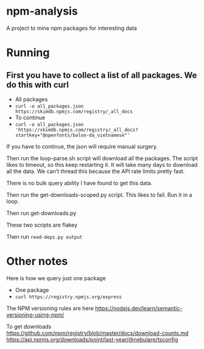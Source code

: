 # npm-analysis
A project to mine npm packages for interesting data


# Running

## First you have to collect a list of all packages. We do this with curl
- All packages
- `curl -o all_packages.json https://skimdb.npmjs.com/registry/_all_docs`
- To continue
- `curl -o all_packages.json 'https://skimdb.npmjs.com/registry/_all_docs?startkey="@openfonts/baloo-da_vietnamese"'`

If you have to continue, the json will require manual surgery.

Then run the loop-parse.sh script will download all the packages. The script likes
to timeout, so this keep restarting it. It will take many days to download
all the data. We can't thread this because the API rate limits pretty fast.

There is no bulk query ability I have found to get this data.

Then run the get-downloads-scoped.py script. This likes to fail. Run it in
a loop.

Then run get-downloads.py

These two scripts are flakey

Then run `read-deps.py output`



# Other notes

Here is how we query just one package
- One package
- `curl https://registry.npmjs.org/express`

The NPM versioning rules are here
https://nodejs.dev/learn/semantic-versioning-using-npm/

To get downloads
https://github.com/npm/registry/blob/master/docs/download-counts.md
https://api.npmjs.org/downloads/point/last-year/@nebulare/tsconfig
